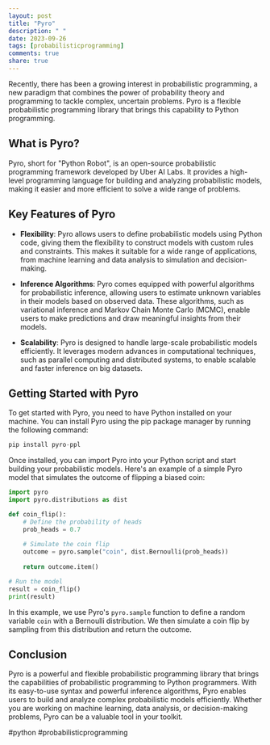 ```yaml
---
layout: post
title: "Pyro"
description: " "
date: 2023-09-26
tags: [probabilisticprogramming]
comments: true
share: true
---
```


Recently, there has been a growing interest in probabilistic programming, a new paradigm that combines the power of probability theory and programming to tackle complex, uncertain problems. Pyro is a flexible probabilistic programming library that brings this capability to Python programming.

## What is Pyro?

Pyro, short for "Python Robot", is an open-source probabilistic programming framework developed by Uber AI Labs. It provides a high-level programming language for building and analyzing probabilistic models, making it easier and more efficient to solve a wide range of problems.

## Key Features of Pyro

- **Flexibility**: Pyro allows users to define probabilistic models using Python code, giving them the flexibility to construct models with custom rules and constraints. This makes it suitable for a wide range of applications, from machine learning and data analysis to simulation and decision-making.

- **Inference Algorithms**: Pyro comes equipped with powerful algorithms for probabilistic inference, allowing users to estimate unknown variables in their models based on observed data. These algorithms, such as variational inference and Markov Chain Monte Carlo (MCMC), enable users to make predictions and draw meaningful insights from their models.

- **Scalability**: Pyro is designed to handle large-scale probabilistic models efficiently. It leverages modern advances in computational techniques, such as parallel computing and distributed systems, to enable scalable and faster inference on big datasets.

## Getting Started with Pyro

To get started with Pyro, you need to have Python installed on your machine. You can install Pyro using the pip package manager by running the following command:

```python
pip install pyro-ppl
```

Once installed, you can import Pyro into your Python script and start building your probabilistic models. Here's an example of a simple Pyro model that simulates the outcome of flipping a biased coin:

```python
import pyro
import pyro.distributions as dist

def coin_flip():
    # Define the probability of heads
    prob_heads = 0.7
    
    # Simulate the coin flip
    outcome = pyro.sample("coin", dist.Bernoulli(prob_heads))
    
    return outcome.item()

# Run the model
result = coin_flip()
print(result)
```

In this example, we use Pyro's `pyro.sample` function to define a random variable `coin` with a Bernoulli distribution. We then simulate a coin flip by sampling from this distribution and return the outcome.

## Conclusion

Pyro is a powerful and flexible probabilistic programming library that brings the capabilities of probabilistic programming to Python programmers. With its easy-to-use syntax and powerful inference algorithms, Pyro enables users to build and analyze complex probabilistic models efficiently. Whether you are working on machine learning, data analysis, or decision-making problems, Pyro can be a valuable tool in your toolkit.

#python #probabilisticprogramming